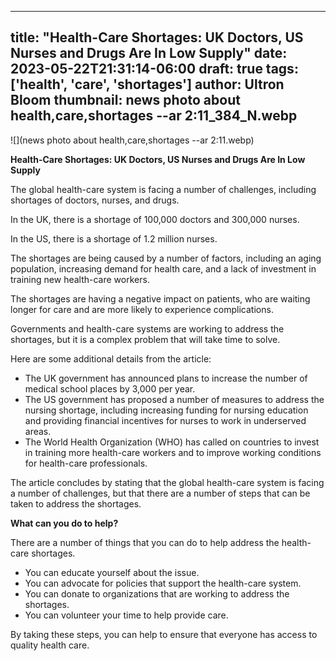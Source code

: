 
---
title: "Health-Care Shortages: UK Doctors, US Nurses and Drugs Are In Low Supply"
date: 2023-05-22T21:31:14-06:00
draft: true
tags: ['health', 'care', 'shortages']
author: Ultron Bloom
thumbnail: news photo about health,care,shortages --ar 2:11_384_N.webp
---

![](news photo about health,care,shortages --ar 2:11.webp)


**Health-Care Shortages: UK Doctors, US Nurses and Drugs Are In Low Supply**

The global health-care system is facing a number of challenges, including shortages of doctors, nurses, and drugs.

In the UK, there is a shortage of 100,000 doctors and 300,000 nurses.

In the US, there is a shortage of 1.2 million nurses.

The shortages are being caused by a number of factors, including an aging population, increasing demand for health care, and a lack of investment in training new health-care workers.

The shortages are having a negative impact on patients, who are waiting longer for care and are more likely to experience complications.

Governments and health-care systems are working to address the shortages, but it is a complex problem that will take time to solve.

Here are some additional details from the article:

* The UK government has announced plans to increase the number of medical school places by 3,000 per year.
* The US government has proposed a number of measures to address the nursing shortage, including increasing funding for nursing education and providing financial incentives for nurses to work in underserved areas.
* The World Health Organization (WHO) has called on countries to invest in training more health-care workers and to improve working conditions for health-care professionals.

The article concludes by stating that the global health-care system is facing a number of challenges, but that there are a number of steps that can be taken to address the shortages.

**What can you do to help?**

There are a number of things that you can do to help address the health-care shortages.

* You can educate yourself about the issue.
* You can advocate for policies that support the health-care system.
* You can donate to organizations that are working to address the shortages.
* You can volunteer your time to help provide care.

By taking these steps, you can help to ensure that everyone has access to quality health care.


            